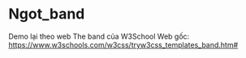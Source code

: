 # Ngot_band
Demo lại theo web The band của W3School
Web gốc: https://www.w3schools.com/w3css/tryw3css_templates_band.htm#

